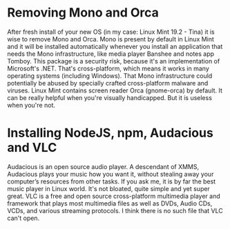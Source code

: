 # Removing Mono and Orca

After fresh install of your new OS (in my case: Linux Mint 19.2 - Tina) it is wise to remove Mono and Orca.
Mono is present by default in Linux Mint and it will be installed automatically whenever you install an application that needs the Mono infrastructure, like media player Banshee and notes app Tomboy.
This package is a security risk, because it's an implementation of Microsoft's .NET. 
That's cross-platform, which means it works in many operating systems (including Windows).
That Mono infrastructure could potentially be abused by specially crafted cross-platform malware and viruses.
Linux Mint contains screen reader Orca (gnome-orca) by default. It can be really helpful when you're visually handicapped. But it is useless when you're not.

# Installing NodeJS, npm, Audacious and VLC

Audacious is an open source audio player. A descendant of XMMS, Audacious plays your music how you want it, without stealing away your computer’s resources from other tasks.
If you ask me, it is by far the best music player in Linux world. It's not bloated, quite simple and yet super great.
VLC is a free and open source cross-platform multimedia player and framework that plays most multimedia files as well as DVDs, Audio CDs, VCDs, and various streaming protocols.
I think there is no such file that VLC can't open.
